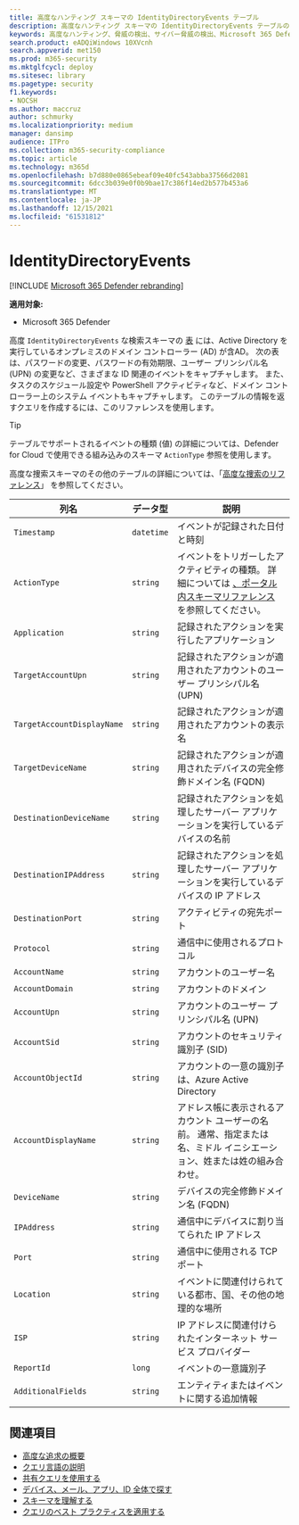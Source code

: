 ```yaml
---
title: 高度なハンティング スキーマの IdentityDirectoryEvents テーブル
description: 高度なハンティング スキーマの IdentityDirectoryEvents テーブルのドメイン コントローラーイベントと Active Directory イベントについて説明します。
keywords: 高度なハンティング、脅威の検出、サイバー脅威の検出、Microsoft 365 Defender、microsoft 365、m365、検索、クエリ、テレメトリ、スキーマ参照、kusto、table、column、data type、description、IdentityDirectoryEvents、ドメイン コントローラー、Active Directory、Microsoft Defender for Identity、IDENTITY
search.product: eADQiWindows 10XVcnh
search.appverid: met150
ms.prod: m365-security
ms.mktglfcycl: deploy
ms.sitesec: library
ms.pagetype: security
f1.keywords:
- NOCSH
ms.author: maccruz
author: schmurky
ms.localizationpriority: medium
manager: dansimp
audience: ITPro
ms.collection: m365-security-compliance
ms.topic: article
ms.technology: m365d
ms.openlocfilehash: b7d880e0865ebeaf09e40fc543abba37566d2081
ms.sourcegitcommit: 6dcc3b039e0f0b9bae17c386f14ed2b577b453a6
ms.translationtype: MT
ms.contentlocale: ja-JP
ms.lasthandoff: 12/15/2021
ms.locfileid: "61531812"
---
```

# <a name="identitydirectoryevents"></a>IdentityDirectoryEvents

[!INCLUDE [Microsoft 365 Defender rebranding](../includes/microsoft-defender.md)]


**適用対象:**
- Microsoft 365 Defender

高度 `IdentityDirectoryEvents` な検索スキーマの [表](advanced-hunting-overview.md) には、Active Directory を実行しているオンプレミスのドメイン コントローラー (AD) が含AD。 次の表は、パスワードの変更、パスワードの有効期限、ユーザー プリンシパル名 (UPN) の変更など、さまざまな ID 関連のイベントをキャプチャします。 また、タスクのスケジュール設定や PowerShell アクティビティなど、ドメイン コントローラー上のシステム イベントもキャプチャします。 このテーブルの情報を返すクエリを作成するには、このリファレンスを使用します。

>[!TIP]
> テーブルでサポートされるイベントの種類 (値) の詳細については、Defender for Cloud で使用できる組み込みのスキーマ `ActionType` 参照を使用します。

高度な捜索スキーマのその他のテーブルの詳細については、「[高度な捜索のリファレンス](advanced-hunting-schema-tables.md)」 を参照してください。

| 列名 | データ型 | 説明 |
|-------------|-----------|-------------|
| `Timestamp` | `datetime` | イベントが記録された日付と時刻 |
| `ActionType` | `string` | イベントをトリガーしたアクティビティの種類。 詳細については [、ポータル内スキーマリファレンス](advanced-hunting-schema-tables.md?#get-schema-information-in-the-security-center) を参照してください。 |
| `Application` | `string` | 記録されたアクションを実行したアプリケーション |
| `TargetAccountUpn` | `string` | 記録されたアクションが適用されたアカウントのユーザー プリンシパル名 (UPN) |
| `TargetAccountDisplayName` | `string` | 記録されたアクションが適用されたアカウントの表示名 |
| `TargetDeviceName` | `string` | 記録されたアクションが適用されたデバイスの完全修飾ドメイン名 (FQDN) |
| `DestinationDeviceName` | `string` | 記録されたアクションを処理したサーバー アプリケーションを実行しているデバイスの名前 |
| `DestinationIPAddress` | `string` | 記録されたアクションを処理したサーバー アプリケーションを実行しているデバイスの IP アドレス |
| `DestinationPort` | `string` | アクティビティの宛先ポート |
| `Protocol` | `string` | 通信中に使用されるプロトコル |
| `AccountName` | `string` | アカウントのユーザー名 |
| `AccountDomain` | `string` | アカウントのドメイン |
| `AccountUpn` | `string` | アカウントのユーザー プリンシパル名 (UPN) |
| `AccountSid` | `string` | アカウントのセキュリティ識別子 (SID) |
| `AccountObjectId` | `string` | アカウントの一意の識別子は、Azure Active Directory |
| `AccountDisplayName` | `string` | アドレス帳に表示されるアカウント ユーザーの名前。 通常、指定または名、ミドル イニシエーション、姓または姓の組み合わせ。 |
| `DeviceName` | `string` | デバイスの完全修飾ドメイン名 (FQDN) |
| `IPAddress` | `string` | 通信中にデバイスに割り当てられた IP アドレス |
| `Port` | `string` | 通信中に使用される TCP ポート |
| `Location` | `string` | イベントに関連付けられている都市、国、その他の地理的な場所 |
| `ISP` | `string` | IP アドレスに関連付けられたインターネット サービス プロバイダー |
| `ReportId` | `long` | イベントの一意識別子 |
| `AdditionalFields` | `string` | エンティティまたはイベントに関する追加情報 |

## <a name="related-topics"></a>関連項目
- [高度な追求の概要](advanced-hunting-overview.md)
- [クエリ言語の説明](advanced-hunting-query-language.md)
- [共有クエリを使用する](advanced-hunting-shared-queries.md)
- [デバイス、メール、アプリ、ID 全体で探す](advanced-hunting-query-emails-devices.md)
- [スキーマを理解する](advanced-hunting-schema-tables.md)
- [クエリのベスト プラクティスを適用する](advanced-hunting-best-practices.md)
